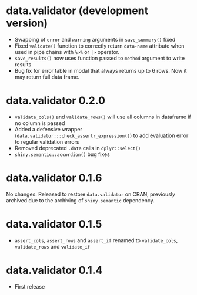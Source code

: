# data.validator (development version)

- Swapping of `error` and `warning` arguments in `save_summary()` fixed
- Fixed `validate()` function to correctly return `data-name` attribute when used in pipe chains with `%>%` or `|>` operator.
- `save_results()` now uses function passed to `method` argument to write results
- Bug fix for error table in modal that always returns up to 6 rows. Now it may return full data frame.

# data.validator 0.2.0

- `validate_cols()` and `validate_rows()` will use all columns in dataframe if no column is passed
- Added a defensive wrapper (`data.validator:::check_assertr_expression()`) to add evaluation error to regular validation errors
- Removed deprecated `.data` calls in `dplyr::select()`
- `shiny.semantic::accordion()` bug fixes

# data.validator 0.1.6

No changes. Released to restore `data.validator` on CRAN, previously archived due to the archiving of `shiny.semantic` dependency.

# data.validator 0.1.5

- `assert_cols`, `assert_rows` and `assert_if` renamed to `validate_cols`, `validate_rows` and `validate_if`

# data.validator 0.1.4

- First release
